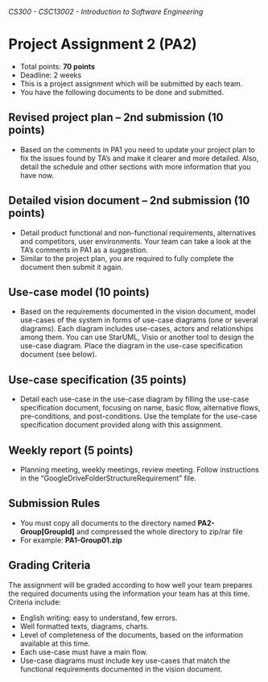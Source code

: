 _CS300 - CSC13002 - Introduction to Software Engineering_
# Project Assignment 2 (PA2)
* Total points: **70 points**
* Deadline: 2 weeks
* This is a project assignment which will be submitted by each team.
* You have the following documents to be done and submitted.
## Revised project plan – 2nd submission (10 points)
* Based on the comments in PA1 you need to update your project plan to fix the issues found by TA’s and make it clearer and more detailed. Also, detail the schedule and other sections with more information that you have now.
## Detailed vision document – 2nd submission (10 points)
* Detail product functional and non-functional requirements, alternatives and competitors, user environments. Your team can take a look at the TA’s comments in PA1 as a suggestion.
* Similar to the project plan, you are required to fully complete the document then submit it again.
## Use-case model (10 points)
* Based on the requirements documented in the vision document, model use-cases of the system in forms of use-case diagrams (one or several diagrams). Each diagram includes use-cases, actors and relationships among them. You can use StarUML, Visio or another tool to design the use-case diagram. Place the diagram in the use-case specification document (see below).
## Use-case specification (35 points)
* Detail each use-case in the use-case diagram by filling the use-case specification document, focusing on name, basic flow, alternative flows, pre-conditions, and post-conditions. Use the template for the use-case specification document provided along with this assignment.
## Weekly report (5 points)
* Planning meeting, weekly meetings, review meeting. Follow instructions in the “GoogleDriveFolderStructureRequirement” file.
## Submission Rules
* You must copy all documents to the directory named **PA2-Group[GroupId]** and compressed the whole directory to zip/rar file
* For example: **PA1-Group01.zip**
## Grading Criteria
The assignment will be graded according to how well your team prepares the required documents using the information your team has at this time. Criteria include:
* English writing: easy to understand, few errors.
* Well formatted texts, diagrams, charts.
* Level of completeness of the documents, based on the information available at this time.
* Each use-case must have a main flow.
* Use-case diagrams must include key use-cases that match the functional requirements documented in the vision document.
